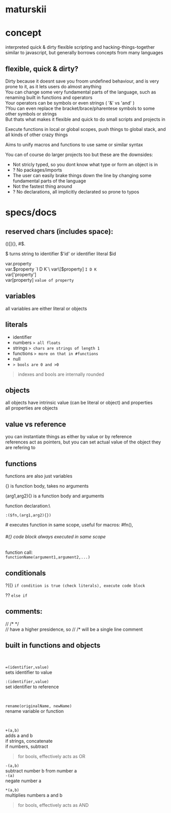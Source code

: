 # maturskii

# concept
interpreted quick & dirty flexible scripting and hacking-things-together\
similar to javascript, but generally borrows concepts from many languages

## flexible, quick & dirty?

Dirty because it doesnt save you froom undefined behaviour, and is very prone to it, as it lets users do almost anything\
You can change some very fundamental parts of the language, such as renaming built in functions and operators\
Your operators can be symbols or even strings ( '&' vs 'and' )\
?You can even replace the bracket/brace/pharentese symbols to some other symbols or strings\
But thats what makes it flexible and quick to do small scripts and projects in

Execute functions in local or global scopes, push things to global stack, and all kinds of other crazy things

Aims to unify macros and functions to use same or similar syntax

You can of course do larger projects too but these are the downsides:
* Not stricly typed, so you dont know what type or form an object is in
* ? No packages/imports
* The user can easily brake things down the line by changing some fundamental parts of the language
* Not the fastest thing around
* ? No declarations, all implicitly declarated so prone to typos

# specs/docs

## reserved chars (includes space):
()[]{}, #$.


$ turns string to identifier $'id' or identifier literal $id

var.property\
var.$property `I D K`\
var\[$property\] `I D K`\
var\['property'\]\
var\[property\] `value of property`

## variables
all variables are either literal or objects

## literals
* identifier
* numbers  `> all floats`
* strings  `> chars are strings of length 1`
* functions  `> more on that in #functions`
* null
* `> bools are 0 and >0`

> indexes and bools are internally rounded

## objects
all objects have intrinsic value (can be literal or object) and properties\
all properties are objects

## value vs reference
you can instantiate things as either by value or by reference\
references act as pointers, but you can set actual value of the object they are refering to

## functions
functions are also just variables

{} is function body, takes no arguments

(arg1,arg2){} is a function body and arguments

function declaration:\
```
:($fn,(arg1,arg2){})
```

\# executes function in same scope, useful for macros: #fn(),

###### #{} code block always executed in same scope

function call:\
`functionName(argument1,argument2,...)`

## conditionals

?({} `if condition is true (check literals), execute code block`

?? `else if`

## comments:
// /\* \*/\
// have a higher presidence, so // /\* will be a single line comment

## built in functions and objects
</br>

`=(identifier,value)`\
sets identifier to value

`:(identifier,value)`\
set identifier to reference

</br>

`rename(originalName, newName)`\
rename variable or function

</br>

`+(a,b)`\
adds a and b\
if strings, concatenate\
if numbers, subtract
> for bools, effectively acts as OR 

`-(a,b)`\
subtract number b from number a\
`-(a)`\
negate number a

`*(a,b)`\
multiplies numbers a and b
> for bools, effectively acts as AND
